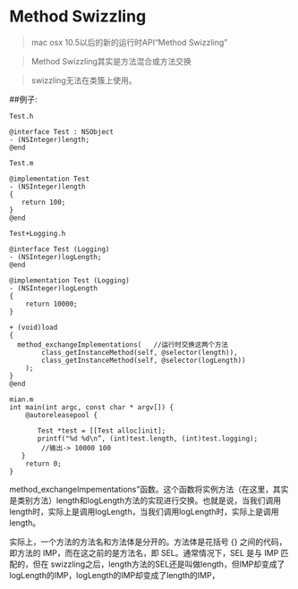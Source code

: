 # Method Swizzling

<!-- create time: 2014-12-24 19:53:32  -->

> mac osx 10.5以后的新的运行时API“Method Swizzling”

> Method Swizzling其实是方法混合或方法交换

> swizzling无法在类簇上使用。

##例子:

	Test.h

	@interface Test : NSObject
	- (NSInteger)length;
	@end 

	Test.m

	@implementation Test
	- (NSInteger)length
	{
 	   return 100;
	}
	@end

	Test+Logging.h

	@interface Test (Logging)
	- (NSInteger)logLength;
	@end

	@implementation Test (Logging)
	- (NSInteger)logLength
	{
	    return 10000;
	}

	+ (void)load
	{
  	  method_exchangeImplementations(   //运行时交换这两个方法
			class_getInstanceMethod(self, @selector(length)), 
			class_getInstanceMethod(self, @selector(logLength))
		);
	}
	@end

	mian.m
	int main(int argc, const char * argv[]) {
    	@autoreleasepool {

     	   Test *test = [[Test alloc]init];
   	       printf("%d %d\n”, (int)test.length, (int)test.logging);
        	//输出-> 10000 100
   	   }
   		return 0;
	}

method_exchangeImpementations”函数。这个函数将实例方法（在这里，其实是类别方法）length和logLength方法的实现进行交换。也就是说，当我们调用length时，实际上是调用logLength，当我们调用logLength时，实际上是调用length。

实际上，一个方法的方法名和方法体是分开的。方法体是花括号 {} 之间的代码，即方法的 IMP，而在这之前的是方法名，即 SEL。通常情况下，SEL 是与 IMP 匹配的，但在 swizzling之后，length方法的SEL还是叫做length，但IMP却变成了logLength的IMP，logLength的IMP却变成了length的IMP，